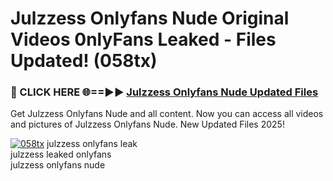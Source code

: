 # Julzzess Onlyfans Nude Original Videos 0nlyFans Leaked - Files Updated! (058tx)

<h3>🔴 CLICK HERE 🌐==►► <a href="https://tinyurl.com/2jnfzry5" rel="nofollow">Julzzess Onlyfans Nude Updated Files</a></h3>

Get Julzzess Onlyfans Nude and all content. Now you can access all videos and pictures of Julzzess Onlyfans Nude. New Updated Files 2025!

[![058tx](https://i.imgur.com/GyGTBgg.gif)](https://tinyurl.com/2jnfzry5)
julzzess onlyfans leak<br>
julzzess leaked onlyfans<br>
julzzess onlyfans nude